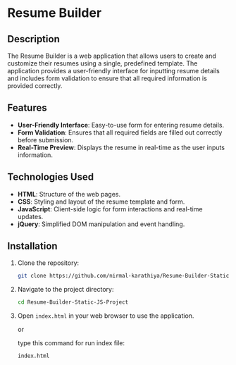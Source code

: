 # Resume Builder

## Description

The Resume Builder is a web application that allows users to create and customize their resumes using a single, predefined template. The application provides a user-friendly interface for inputting resume details and includes form validation to ensure that all required information is provided correctly.

## Features

- **User-Friendly Interface**: Easy-to-use form for entering resume details.
- **Form Validation**: Ensures that all required fields are filled out correctly before submission.
- **Real-Time Preview**: Displays the resume in real-time as the user inputs information.

## Technologies Used

- **HTML**: Structure of the web pages.
- **CSS**: Styling and layout of the resume template and form.
- **JavaScript**: Client-side logic for form interactions and real-time updates.
- **jQuery**: Simplified DOM manipulation and event handling.

## Installation

1. Clone the repository:
   ```sh
   git clone https://github.com/nirmal-karathiya/Resume-Builder-Static-JS-Project.git
2. Navigate to the project directory:
   ```sh
   cd Resume-Builder-Static-JS-Project
3. Open `index.html` in your web browser to use the application.

   or
   
   type this command for run index file:
   ```sh
   index.html
